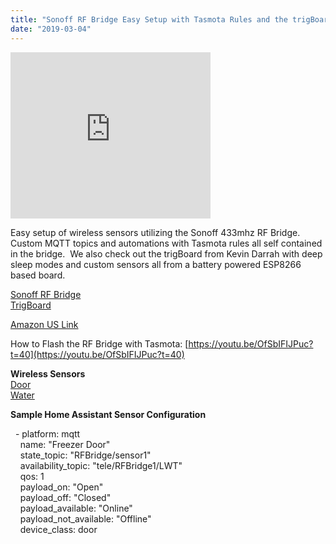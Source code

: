```yaml
---
title: "Sonoff RF Bridge Easy Setup with Tasmota Rules and the trigBoard"
date: "2019-03-04"
---
```


<iframe width="320" height="266" data-thumbnail-src="https://i.ytimg.com/vi/w_CchtI-oK0/0.jpg" src="https://www.youtube.com/embed/w_CchtI-oK0?feature=player_embedded" frameborder="0" allowfullscreen></iframe>

  
  
  
Easy setup of wireless sensors utilizing the Sonoff 433mhz RF Bridge.  Custom MQTT topics and automations with Tasmota rules all self contained in the bridge.  We also check out the trigBoard from Kevin Darrah with deep sleep modes and custom sensors all from a battery powered ESP8266 based board.  
  
[Sonoff RF Bridge](https://amzn.to/2WF2XIM)  
[TrigBoard](https://www.kevindarrah.com/wiki/index.php?title=TrigBoard)  
  
[Amazon US Link](https://amzn.to/2DDNYI4)  
  
How to Flash the RF Bridge with Tasmota: [https://youtu.be/OfSbIFIJPuc?t=40](https://youtu.be/OfSbIFIJPuc?t=40)  
  
**Wireless Sensors**  
[Door](https://www.banggood.com/GS-WDS07-Wireless-Door-Magnetic-Strip-433MHz-for-Security-Alarm-Home-System-p-1174915.html)   
[Water](https://www.banggood.com/DY-SQ100B-Water-Leakage-Detector-Rustproof-Sensor-Alarm-433MHz-for-Security-Home-Alarm-System-p-1266537.html)  
  
**Sample Home Assistant Sensor Configuration**  
  
  - platform: mqtt  
    name: "Freezer Door"  
    state\_topic: "RFBridge/sensor1"  
    availability\_topic: "tele/RFBridge1/LWT"  
    qos: 1  
    payload\_on: "Open"  
    payload\_off: "Closed"  
    payload\_available: "Online"  
    payload\_not\_available: "Offline"  
    device\_class: door
